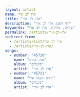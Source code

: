```yaml
---
layout: artist
name: ארז לב ארי
title: "ארז לב ארי"
description: "דף האמן ארז לב ארי"
keywords: "שירים, מוזיקה, ארז לב ארי"
permalink: /artists/ארז-לב-ארי
redirect_from:
  - /artists/list/ארז לב ארי
  - /artists/ארז-לב-ארי/
songs:
  - number: "45720"
    name: "אנה אפנה"
    album: "סינגלים"
    artist: "ארז לב ארי"
  - number: "45721"
    name: "יוונים נקבצו עלי"
    album: "סינגלים"
    artist: "ארז לב ארי"
---
```

